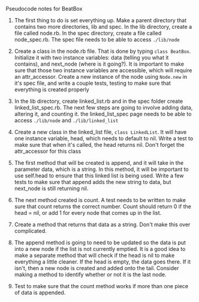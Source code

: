 Pseudocode notes for BeatBox

1. The first thing to do is set everything up. Make a parent directory that contains two more directories, lib and spec. In the lib directory, create a file called node.rb. In the spec directory, create a file called node_spec.rb. The spec file needs to be able to access `./lib/node`

1. Create a class in the node.rb file. That is done by typing `class BeatBox`. Initialize it with two instance variables: data (telling you what it contains), and next_node (where is it going?). It is important to make sure that those two instance variables are accessible, which will require an attr_accessor. Create a new instance of the node using `Node.new` in it's spec file, and write a couple tests, testing to make sure that everything is created properly

1. In the lib directory, create linked_list.rb and in the spec folder create linked_list_spec.rb. The next few steps are going to involve adding data, altering it, and counting it. the linked_list_spec page needs to be able to access `./lib/node` and `./lib/linked_list`

1. Create a new class in the linked_list file, `class LinkedList`. It will have one instance variable, head, which needs to default to nil. Write a test to make sure that when it's called, the head returns nil. Don't forget the attr_accessor for this class

1. The first method that will be created is append, and it will take in the parameter data, which is a string. In this method, it will be important to use self.head to ensure that this linked list is being used. Write a few tests to make sure that append adds the new string to data, but next_node is still returning nil.

1. The next method created is count. A test needs to be written to make sure that count returns the correct number. Count should return 0 if the head = nil, or add 1 for every node that comes up in the list. 

1. Create a method that returns that data as a string. Don't make this over complicated.

1. The append method is going to need to be updated so the data is put into a new node if the list is not currently emptied. It is a good idea to make a separate method that will check if the head is nil to make everything a little cleaner. If the head is empty, the data goes there. If it isn't, then a new node is created and added onto the tail. Consider making a method to identify whether or not it is the last node. 

1. Test to make sure that the count method works if more than one piece of data is appended. 